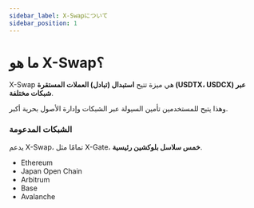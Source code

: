 ```yaml
---
sidebar_label: X-Swapについて
sidebar_position: 1
---
```


# ما هو X-Swap؟

X-Swap هي ميزة تتيح **استبدال (تبادل) العملات المستقرة (USDTX، USDCX) عبر شبكات مختلفة**.

وهذا يتيح للمستخدمين تأمين السيولة عبر الشبكات وإدارة الأصول بحرية أكبر.

### **الشبكات المدعومة**

يدعم X-Swap، تمامًا مثل X-Gate، **خمس سلاسل بلوكشين رئيسية**.

- Ethereum
- Japan Open Chain
- Arbitrum
- Base
- Avalanche